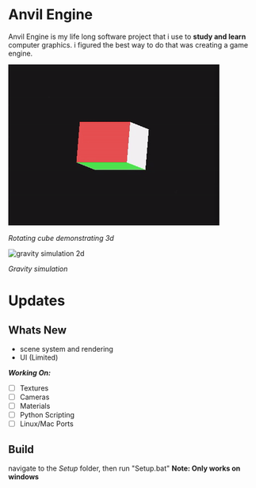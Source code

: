 

# Anvil Engine
Anvil Engine is my life long software project that i use to **study and learn** computer graphics. i figured the best way to do that was creating a game engine.

![rotating cube](Anvil/core/extras/imgs/cube.gif "9/1/2023")

*Rotating cube demonstrating 3d*

![gravity simulation 2d](Anvil/core/extras/imgs/ezgif.com-gif-maker.gif "6/22/2022")

*Gravity simulation*

# Updates

## Whats New 
- scene system and rendering 
- UI (Limited) 

***Working On:***
- [ ] Textures
- [ ] Cameras
- [ ] Materials
- [ ] Python Scripting
- [ ] Linux/Mac Ports

## Build
navigate to the *Setup* folder, then run "Setup.bat"
**Note: Only works on windows**


